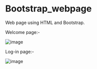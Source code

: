 # Bootstrap_webpage

Web page using HTML and Bootstrap.

Welcome page:-

![image](https://user-images.githubusercontent.com/96879019/148993150-3e6f282a-347f-45af-b244-0dd2d1c9ea95.png)


Log-in page:-

![image](https://user-images.githubusercontent.com/96879019/148992950-b9d4bea2-98a6-4913-a6f4-3a4a7e5fade7.png)
